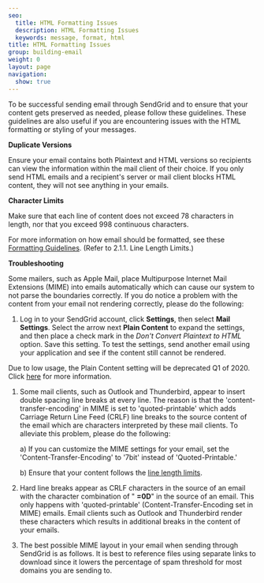 ```yaml
---
seo:
  title: HTML Formatting Issues
  description: HTML Formatting Issues
  keywords: message, format, html
title: HTML Formatting Issues
group: building-email
weight: 0
layout: page
navigation:
  show: true
---
```


To be successful sending email through SendGrid and to ensure that your content gets preserved as needed, please follow these guidelines. These guidelines are also useful if you are encountering issues with the HTML formatting or styling of your messages.

**Duplicate Versions**

Ensure your email contains both Plaintext and HTML versions so recipients can view the information within the mail client of their choice. If you only send HTML emails and a recipient's server or mail client blocks HTML content, they will not see anything in your emails.

**Character Limits**

Make sure that each line of content does not exceed 78 characters in length, nor that you exceed 998 continuous characters.

For more information on how email should be formatted, see these [Formatting Guidelines](http://tools.ietf.org/html/rfc5322). (Refer to 2.1.1. Line Length Limits.)


**Troubleshooting**

Some mailers, such as Apple Mail, place Multipurpose Internet Mail Extensions (MIME) into emails automatically which can cause our system to not parse the boundaries correctly. If you do notice a problem with the content from your email not rendering correctly, please do the following:

1. Log in to your SendGrid account, click  **Settings**, then select **Mail Settings**. Select the arrow next **Plain Content** to expand the settings, and then place a check mark in the _Don't Convert Plaintext to HTML_ option. Save this setting. To test the settings, send another email using your application and see if the content still cannot be rendered.

<call-out type="warning">

Due to low usage, the Plain Content setting will be deprecated Q1 of 2020. Click [here]({{root_url}}/account-and-settings/retired-mail-settings/) for more information.

</call-out>


1. Some mail clients, such as Outlook and Thunderbird, appear to insert double spacing line breaks at every line. The reason is that the 'content-transfer-encoding' in MIME is set to 'quoted-printable' which adds Carriage Return Line Feed (CRLF) line breaks to the source content of the email which are characters interpreted by these mail clients. To alleviate this problem, please do the following:

    a) If you can customize the MIME settings for your email, set the 'Content-Transfer-Encoding' to '7bit' instead of 'Quoted-Printable.'

    b) Ensure that your content follows the [line length limits](http://tools.ietf.org/html/rfc5322). 

1. Hard line breaks appear as CRLF characters in the source of an email with the character combination of " **=0D**" in the source of an email. This only happens with 'quoted-printable' (Content-Transfer-Encoding set in MIME) emails. Email clients such as Outlook and Thunderbird render these characters which results in additional breaks in the content of your emails. 

1. The best possible MIME layout in your email when sending through SendGrid is as follows. It is best to reference files using separate links to download since it lowers the percentage of spam threshold for most domains you are sending to.

 

